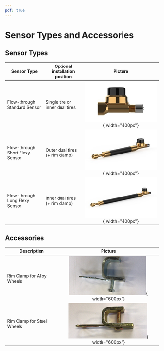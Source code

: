 ```yaml
---
pdf: true
---
```


# Sensor Types and Accessories

## Sensor Types

|**Sensor Type** | **Optional installation position** | **Picture** |
|----------------|--------|:--------:|
| Flow-through Standard Sensor | Single tire or inner dual tires | ![Step 1](images/ft_standard.jpg){ width="400px"}        |
| Flow-through Short Flexy Sensor | Outer dual tires (+ rim clamp) | ![Step 2](images/ft_flexy_short.jpg){ width="400px"}             |
| Flow-through Long Flexy Sensor | Inner dual tires (+ rim clamp)  | ![Step 3](images/ft_flexy_long.jpg){ width="400px"}       |

## Accessories

|**Description** | **Picture**                        |
|----------------|:--------:|
| Rim Clamp for Alloy Wheels | ![Alloy Rim Clamp](images/alloy_clamp.png){ width="600px"}        |
| Rim Clamp for Steel Wheels | ![Steel Rim Clamp](images/steel_clamp.png){ width="600px"} |

